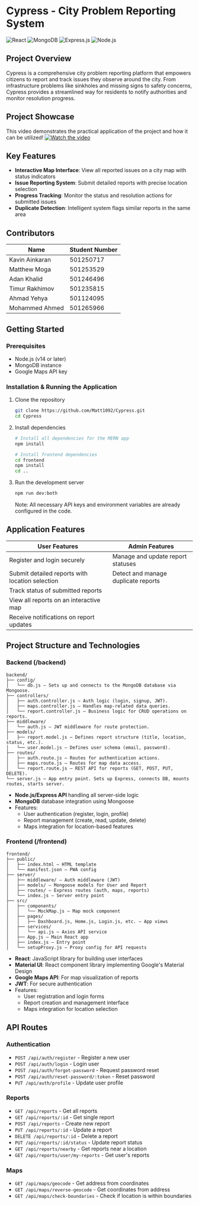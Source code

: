 # Cypress - City Problem Reporting System

![React](https://img.shields.io/badge/React-20232A?style=for-the-badge&logo=react&logoColor=61DAFB)
![MongoDB](https://img.shields.io/badge/MongoDB-4EA94B?style=for-the-badge&logo=mongodb&logoColor=white)
![Express.js](https://img.shields.io/badge/Express.js-404D59?style=for-the-badge)
![Node.js](https://img.shields.io/badge/Node.js-43853D?style=for-the-badge&logo=node.js&logoColor=white)

## Project Overview

Cypress is a comprehensive city problem reporting platform that empowers citizens to report and track issues they observe around the city. From infrastructure problems like sinkholes and missing signs to safety concerns, Cypress provides a streamlined way for residents to notify authorities and monitor resolution progress.

## Project Showcase

This video demonstrates the practical application of the project and how it can be utilized!
[![Watch the video](https://img.youtube.com/vi/678GdPBHltM/0.jpg)](https://youtu.be/678GdPBHltM)

## Key Features

- **Interactive Map Interface**: View all reported issues on a city map with status indicators
- **Issue Reporting System**: Submit detailed reports with precise location selection
- **Progress Tracking**: Monitor the status and resolution actions for submitted issues
- **Duplicate Detection**: Intelligent system flags similar reports in the same area

## Contributors

| Name | Student Number |
|------|---------------|
| Kavin Ainkaran | 501250717 |
| Matthew Moga | 501253529 |
| Adan Khalid | 501246496 |
| Timur Rakhimov | 501235815 |
| Ahmad Yehya | 501124095 |
| Mohammed Ahmed | 501265966 |

## Getting Started

### Prerequisites

- Node.js (v14 or later)
- MongoDB instance
- Google Maps API key

### Installation & Running the Application

1. Clone the repository
   ```bash
   git clone https://github.com/Matt1092/Cypress.git
   cd Cypress
   ```

2. Install dependencies
   ```bash
   # Install all dependencies for the MERN app
   npm install
   
   # Install frontend dependencies
   cd frontend
   npm install
   cd ..
   ```

3. Run the development server
   ```bash
   npm run dev:both
   ```

   Note: All necessary API keys and environment variables are already configured in the code.


## Application Features

| **User Features**                                   | **Admin Features**                            |
|-----------------------------------------------------|------------------------------------------------|
| Register and login securely                         | Manage and update report statuses              |
| Submit detailed reports with location selection     | Detect and manage duplicate reports            |
| Track status of submitted reports                   |                                                |
| View all reports on an interactive map              |                                                |
| Receive notifications on report updates             |                                                |


## Project Structure and Technologies

### Backend (/backend)

```
backend/
├── config/
│   └── db.js – Sets up and connects to the MongoDB database via Mongoose.
├── controllers/
│   ├── auth.controller.js – Auth logic (login, signup, JWT).
│   ├── maps.controller.js – Handles map-related data queries.
│   └── report.controller.js – Business logic for CRUD operations on reports.
├── middleware/
│   └── auth.js – JWT middleware for route protection.
├── models/
│   ├── report.model.js – Defines report structure (title, location, status, etc.).
│   └── user.model.js – Defines user schema (email, password).
├── routes/
│   ├── auth.route.js – Routes for authentication actions.
│   ├── maps.route.js – Routes for map data access.
│   └── report.route.js – REST API for reports (GET, POST, PUT, DELETE).
└── server.js – App entry point. Sets up Express, connects DB, mounts routes, starts server.
```
- **Node.js/Express API** handling all server-side logic
- **MongoDB** database integration using Mongoose
- Features:
  - User authentication (register, login, profile)
  - Report management (create, read, update, delete)
  - Maps integration for location-based features

### Frontend (/frontend)

```
frontend/
├── public/
│   ├── index.html – HTML template
│   └── manifest.json – PWA config
├── server/
│   ├── middleware/ – Auth middleware (JWT)
│   ├── models/ – Mongoose models for User and Report
│   ├── routes/ – Express routes (auth, maps, reports)
│   └── index.js – Server entry point
├── src/
│   ├── components/
│   │   └── MockMap.js – Map mock component
│   ├── pages/
│   │   ├── Dashboard.js, Home.js, Login.js, etc. – App views
│   ├── services/
│   │   └── api.js – Axios API service
│   ├── App.js – Main React app
│   ├── index.js – Entry point
│   └── setupProxy.js – Proxy config for API requests

```
- **React**: JavaScript library for building user interfaces
- **Material UI**: React component library implementing Google's Material Design
- **Google Maps API**: For map visualization of reports
- **JWT**: For secure authentication
- Features:
  - User registration and login forms
  - Report creation and management interface
  - Maps integration for location selection

## API Routes

### Authentication
- `POST /api/auth/register` - Register a new user
- `POST /api/auth/login` - Login user
- `POST /api/auth/forgot-password` - Request password reset
- `POST /api/auth/reset-password/:token` - Reset password
- `PUT /api/auth/profile` - Update user profile

### Reports
- `GET /api/reports` - Get all reports
- `GET /api/reports/:id` - Get single report
- `POST /api/reports` - Create new report
- `PUT /api/reports/:id` - Update a report
- `DELETE /api/reports/:id` - Delete a report
- `PUT /api/reports/:id/status` - Update report status
- `GET /api/reports/nearby` - Get reports near a location
- `GET /api/reports/user/my-reports` - Get user's reports

### Maps
- `GET /api/maps/geocode` - Get address from coordinates
- `GET /api/maps/reverse-geocode` - Get coordinates from address
- `GET /api/maps/check-boundaries` - Check if location is within boundaries 
